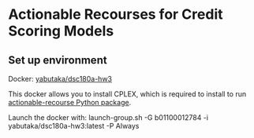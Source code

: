# Actionable Recourses for Credit Scoring Models

## Set up environment

Docker: [yabutaka/dsc180a-hw3](https://hub.docker.com/r/yabutaka/dsc180a-hw3)

This docker allows you to install CPLEX, which is required to install to run [actionable-recourse Python package](https://github.com/ustunb/actionable-recourse).

Launch the docker with: launch-group.sh -G b01100012784 -i yabutaka/dsc180a-hw3:latest -P Always
